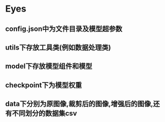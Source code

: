 # Eyes
## config.json中为文件目录及模型超参数
## utils下存放工具类(例如数据处理类)
## model下存放模型组件和模型
## checkpoint下为模型权重
## data下分别为原图像,裁剪后的图像,增强后的图像,还有不同划分的数据集csv